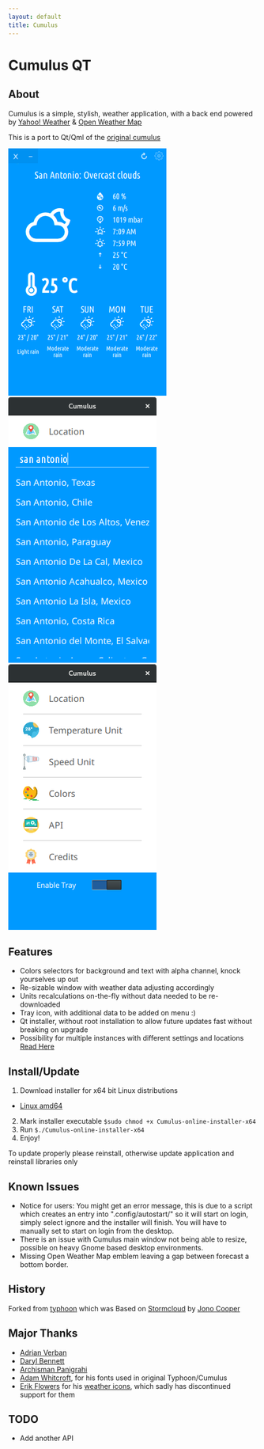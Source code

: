 ```yaml
---
layout: default
title: Cumulus
---
```


# Cumulus QT
## About
Cumulus is a simple, stylish, weather application, with a back end powered by [Yahoo! Weather](http://weather.yahoo.com) & [Open Weather Map](http://openweathermap.org/)

This is a port to Qt/Qml of the [original cumulus](legacy_cumulus.md)

![weather](assets/images/weather.gif) ![location](assets/images/location.png) ![settings](assets/images/settings.png)

## Features
- Colors selectors for background and text with alpha channel, knock yourselves up out
- Re-sizable window with weather data adjusting accordingly
- Units recalculations on-the-fly without data needed to be re-downloaded
- Tray icon, with additional data to be added on menu :)
- Qt installer, without root installation to allow future updates fast without breaking on upgrade
- Possibility for multiple instances with different settings and locations [Read Here](multiple_inst.md)

## Install/Update
1. Download installer for x64 bit Linux distributions
 - [Linux amd64](https://github.com/vadrian89/cumulus-qt/releases/)
2. Mark installer executable
`$sudo chmod +x Cumulus-online-installer-x64`
3. Run
`$./Cumulus-online-installer-x64`
4. Enjoy!

To update properly please reinstall, otherwise update application and reinstall libraries only

## Known Issues
- Notice for users:
You might get an error message, this is due to a script which creates an entry into ".config/autostart/" so it will start on login, simply select ignore and the installer will finish. You will have to manually set to start on login from the desktop. 
- There is an issue with Cumulus main window not being able to resize, possible on heavy Gnome based desktop environments.  
- Missing Open Weather Map emblem leaving a gap between forecast a bottom border.

## History
Forked from [typhoon](https://github.com/apandada1/typhoon) which was
Based on [Stormcloud](https://github.com/consindo/stormcloud/) by [Jono Cooper](https://twitter.com/consindo)

## Major Thanks
- [Adrian Verban](https://github.com/vadrian89)
- [Daryl Bennett](https://github.com/kd8bny)
- [Archisman Panigrahi](https://github.com/apandada1)
- [Adam Whitcroft](https://twitter.com/AdamWhitcroft), for his fonts used in original Typhoon/Cumulus
- [Erik Flowers](https://github.com/erikflowers) for his [weather icons](https://github.com/erikflowers/weather-icons),
which sadly has discontinued support for them

## TODO
- Add another API
